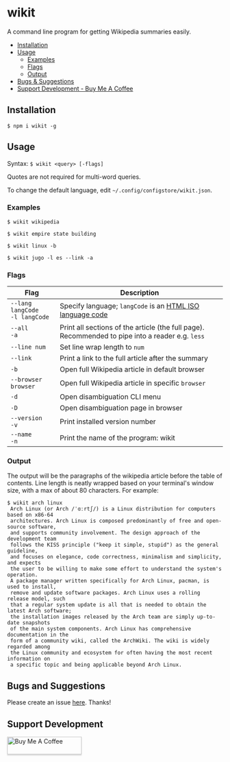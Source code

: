 # wikit

A command line program for getting Wikipedia summaries easily.

 - [Installation](#installation)
 - [Usage](#usage)
   - [Examples](#examples)
   - [Flags](#flags)
   - [Output](#output)
 - [Bugs & Suggestions](#bugs-and-suggestions)
 - [Support Development - Buy Me A Coffee](#support-development)


## Installation

`$ npm i wikit -g`

## Usage

Syntax: `$ wikit <query> [-flags]`

Quotes are not required for multi-word queries.

To change the default language, edit `~/.config/configstore/wikit.json`.

### Examples

`$ wikit wikipedia`

`$ wikit empire state building`

`$ wikit linux -b`

`$ wikit jugo -l es --link -a`

### Flags

| Flag | Description |
| ---- | ----------- |
| `--lang langCode`<br>`-l langCode` | Specify language; `langCode` is an [HTML ISO language code](https://www.w3schools.com/tags/ref_language_codes.asp) |
| `--all`<br>`-a` | Print all sections of the article (the full page).  Recommended to pipe into a reader e.g. `less` |
| `--line num` | Set line wrap length to `num` |
| `--link` | Print a link to the full article after the summary |
| `-b` | Open full Wikipedia article in default browser |
| `--browser browser` | Open full Wikipedia article in specific `browser` |
| `-d` | Open disambiguation CLI menu |
| `-D` | Open disambiguation page in browser |
| `--version`<br>`-v` | Print installed version number |
| `--name`<br>`-n` | Print the name of the program: wikit |

### Output

The output will be the paragraphs of the wikipedia article before the table of contents.
Line length is neatly wrapped based on your terminal's window size, with a max
of about 80 characters. For example:

```
$ wikit arch linux
 Arch Linux (or Arch /ˈɑːrtʃ/) is a Linux distribution for computers based on x86-64
 architectures. Arch Linux is composed predominantly of free and open-source software,
 and supports community involvement. The design approach of the development team
 follows the KISS principle ("keep it simple, stupid") as the general guideline,
 and focuses on elegance, code correctness, minimalism and simplicity, and expects
 the user to be willing to make some effort to understand the system's operation.
 A package manager written specifically for Arch Linux, pacman, is used to install,
 remove and update software packages. Arch Linux uses a rolling release model, such
 that a regular system update is all that is needed to obtain the latest Arch software;
 the installation images released by the Arch team are simply up-to-date snapshots
 of the main system components. Arch Linux has comprehensive documentation in the
 form of a community wiki, called the ArchWiki. The wiki is widely regarded among
 the Linux community and ecosystem for often having the most recent information on
 a specific topic and being applicable beyond Arch Linux.
```

## Bugs and Suggestions

Please create an issue
[here](https://github.com/koryschneider/wikit/issues/new). Thanks!

## Support Development
<a href="https://www.buymeacoffee.com/koryschneider" target="_blank"><img src="https://www.buymeacoffee.com/assets/img/custom_images/orange_img.png" alt="Buy Me A Coffee" style="height: 41px !important;width: 174px !important;box-shadow: 0px 3px 2px 0px rgba(190, 190, 190, 0.5) !important;-webkit-box-shadow: 0px 3px 2px 0px rgba(190, 190, 190, 0.5) !important;" ></a>
